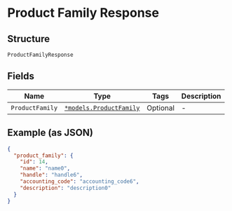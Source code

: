 
# Product Family Response

## Structure

`ProductFamilyResponse`

## Fields

| Name | Type | Tags | Description |
|  --- | --- | --- | --- |
| `ProductFamily` | [`*models.ProductFamily`](product-family.md) | Optional | - |

## Example (as JSON)

```json
{
  "product_family": {
    "id": 14,
    "name": "name0",
    "handle": "handle6",
    "accounting_code": "accounting_code6",
    "description": "description0"
  }
}
```

